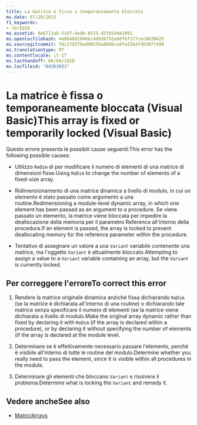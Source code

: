 ```yaml
---
title: La matrice è fissa o temporaneamente bloccata
ms.date: 07/20/2015
f1_keywords:
- vbrID10
ms.assetid: de6713a6-51d7-4edb-8515-d5fb544e2091
ms.openlocfilehash: 4a86460104b6c4d9d6791e60f6f377cec0030425
ms.sourcegitcommit: f8c270376ed905f6a8896ce0fe25b4f4b38ff498
ms.translationtype: MT
ms.contentlocale: it-IT
ms.lasthandoff: 06/04/2020
ms.locfileid: "84363033"
---
```

# <a name="this-array-is-fixed-or-temporarily-locked-visual-basic"></a><span data-ttu-id="b6574-102">La matrice è fissa o temporaneamente bloccata (Visual Basic)</span><span class="sxs-lookup"><span data-stu-id="b6574-102">This array is fixed or temporarily locked (Visual Basic)</span></span>
<span data-ttu-id="b6574-103">Questo errore presenta le possibili cause seguenti:</span><span class="sxs-lookup"><span data-stu-id="b6574-103">This error has the following possible causes:</span></span>  
  
- <span data-ttu-id="b6574-104">Utilizzo `ReDim` di per modificare il numero di elementi di una matrice di dimensioni fisse.</span><span class="sxs-lookup"><span data-stu-id="b6574-104">Using `ReDim` to change the number of elements of a fixed-size array.</span></span>  
  
- <span data-ttu-id="b6574-105">Ridimensionamento di una matrice dinamica a livello di modulo, in cui un elemento è stato passato come argomento a una routine.</span><span class="sxs-lookup"><span data-stu-id="b6574-105">Redimensioning a module-level dynamic array, in which one element has been passed as an argument to a procedure.</span></span> <span data-ttu-id="b6574-106">Se viene passato un elemento, la matrice viene bloccata per impedire la deallocazione della memoria per il parametro Reference all'interno della procedura.</span><span class="sxs-lookup"><span data-stu-id="b6574-106">If an element is passed, the array is locked to prevent deallocating memory for the reference parameter within the procedure.</span></span>  
  
- <span data-ttu-id="b6574-107">Tentativo di assegnare un valore a una `Variant` variabile contenente una matrice, ma l'oggetto `Variant` è attualmente bloccato.</span><span class="sxs-lookup"><span data-stu-id="b6574-107">Attempting to assign a value to a `Variant` variable containing an array, but the `Variant` is currently locked.</span></span>  
  
## <a name="to-correct-this-error"></a><span data-ttu-id="b6574-108">Per correggere l'errore</span><span class="sxs-lookup"><span data-stu-id="b6574-108">To correct this error</span></span>  
  
1. <span data-ttu-id="b6574-109">Rendere la matrice originale dinamica anziché fissa dichiarando `ReDim` (se la matrice è dichiarata all'interno di una routine) o dichiarando tale matrice senza specificare il numero di elementi (se la matrice viene dichiarata a livello di modulo.</span><span class="sxs-lookup"><span data-stu-id="b6574-109">Make the original array dynamic rather than fixed by declaring it with `ReDim` (if the array is declared within a procedure), or by declaring it without specifying the number of elements (if the array is declared at the module level.</span></span>  
  
2. <span data-ttu-id="b6574-110">Determinare se è effettivamente necessario passare l'elemento, perché è visibile all'interno di tutte le routine del modulo.</span><span class="sxs-lookup"><span data-stu-id="b6574-110">Determine whether you really need to pass the element, since it is visible within all procedures in the module.</span></span>  
  
3. <span data-ttu-id="b6574-111">Determinare gli elementi che bloccano `Variant` e risolvere il problema.</span><span class="sxs-lookup"><span data-stu-id="b6574-111">Determine what is locking the `Variant` and remedy it.</span></span>  
  
## <a name="see-also"></a><span data-ttu-id="b6574-112">Vedere anche</span><span class="sxs-lookup"><span data-stu-id="b6574-112">See also</span></span>

- [<span data-ttu-id="b6574-113">Matrici</span><span class="sxs-lookup"><span data-stu-id="b6574-113">Arrays</span></span>](../../programming-guide/language-features/arrays/index.md)
